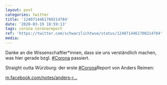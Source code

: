 ```yaml
---
layout: post
categories: twitter
title: '1240714461700214784'
date: '2020-03-19 18:59:13'
tags: corona coronareport
ref: 'https://twitter.com/schwarzlichtwue/status/1240714461700214784'
media:
---
```

Danke an die Wissenschaftler\*innen, dass sie uns verständlich machen, was hier gerade bzgl. [#Corona](/t/corona) passiert.



Straight outta Würzburg: der erste [#Corona](/t/corona)Report von Anders Reimen:

[m.facebook.com/notes/anders-r…](https://m.facebook.com/notes/anders-reimen/der-corona-report-folge-1/2848562338562448/?__tn__=HH-R)